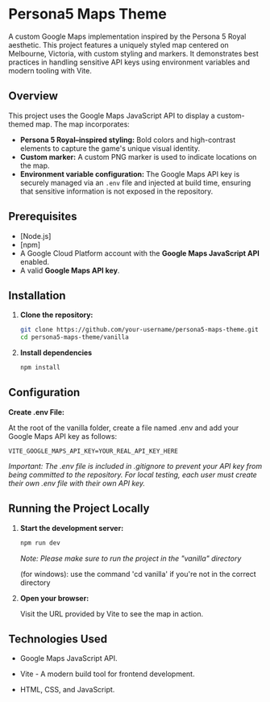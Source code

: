 # Persona5 Maps Theme

A custom Google Maps implementation inspired by the Persona 5 Royal aesthetic. This project features a uniquely styled map centered on Melbourne, Victoria, with custom styling and markers. It demonstrates best practices in handling sensitive API keys using environment variables and modern tooling with Vite.

## Overview

This project uses the Google Maps JavaScript API to display a custom-themed map. The map incorporates:

- **Persona 5 Royal–inspired styling:** Bold colors and high-contrast elements to capture the game's unique visual identity.
- **Custom marker:** A custom PNG marker is used to indicate locations on the map.
- **Environment variable configuration:** The Google Maps API key is securely managed via an `.env` file and injected at build time, ensuring that sensitive information is not exposed in the repository.

## Prerequisites

- [Node.js]
- [npm]
- A Google Cloud Platform account with the **Google Maps JavaScript API** enabled.
- A valid **Google Maps API key**.

## Installation

1. **Clone the repository:**

   ```bash
   git clone https://github.com/your-username/persona5-maps-theme.git
   cd persona5-maps-theme/vanilla

2. **Install dependencies**
    
    ```bash
    npm install

## Configuration

**Create .env File:**

At the root of the vanilla folder, create a file named .env and add your Google Maps API key as follows:

    VITE_GOOGLE_MAPS_API_KEY=YOUR_REAL_API_KEY_HERE

*Important: The .env file is included in .gitignore to prevent your API key from being committed to the repository. For local testing, each user must create their own .env file with their own API key.*

## Running the Project Locally

1. **Start the development server:**

    ```bash
    npm run dev
    ```

    *Note: Please make sure to run the project in the "vanilla" directory*

   (for windows): use the command 'cd vanilla' if you're not in the correct directory

3. **Open your browser:**

    Visit the URL provided by Vite to see the map in action.

## Technologies Used

- Google Maps JavaScript API.

- Vite - A modern build tool for frontend development.

- HTML, CSS, and JavaScript.




